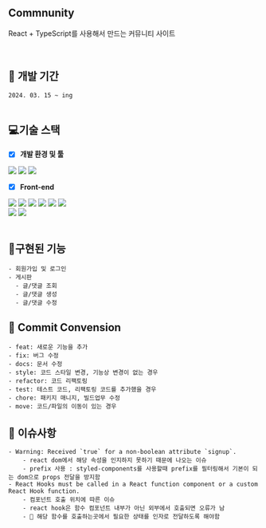 ## Commnunity

React + TypeScript를 사용해서 만드는 커뮤니티 사이트

<br/>

## 📅 개발 기간

`2024. 03. 15 ~ ing` <br/> <br/>

## 💻기술 스택

-   [x] **개발 환경 및 툴**

<img src="https://img.shields.io/badge/Visual Studio Code-007ACC?style=for-the-badge&logo=Visual Studio Code&logoColor=white"/> <img src="https://img.shields.io/badge/github-181717?style=for-the-badge&logo=github&logoColor=white"> <img src="https://img.shields.io/badge/git-F05032?style=for-the-badge&logo=git&logoColor=white">

-   [x] **Front-end**

<img src="https://img.shields.io/badge/React-61DAFB?style=for-the-badge&logo=React&logoColor=white"/> <img src="https://img.shields.io/badge/TypeScript-3178C6?style=for-the-badge&logo=TypeScript&logoColor=white">
<img src="https://img.shields.io/badge/Vite-646CFF?style=for-the-badge&logo=Vite&logoColor=white"> <img src="https://img.shields.io/badge/React Query-FF4154?style=for-the-badge&logo=React Query&logoColor=white"> <img src="https://img.shields.io/badge/Recoil-3578E5?style=for-the-badge&logo=Recoil&logoColor=white"> <img src="https://img.shields.io/badge/styled components-DB7093?style=for-the-badge&logo=styled components&logoColor=white"/> <br/>
<img src="https://img.shields.io/badge/Axios-5A29E4?style=for-the-badge&logo=Axioss&logoColor=white"/> <img src="https://img.shields.io/badge/Storybook-FF4785?style=for-the-badge&logo=Storybook&logoColor=white"><br/> <br/>

## 📌구현된 기능

```
- 회원가입 및 로그인
- 게시판
  - 글/댓글 조회
  - 글/댓글 생성
  - 글/댓글 수정
```

## 📜 Commit Convension

```
- feat: 새로운 기능을 추가
- fix: 버그 수정
- docs: 문서 수정
- style: 코드 스타일 변경, 기능상 변경이 없는 경우
- refactor: 코드 리팩토링
- test: 테스트 코드, 리팩토링 코드를 추가했을 경우
- chore: 패키지 매니지, 빌드업무 수정
- move: 코드/파일의 이동이 있는 경우
```

## 📜 이슈사항

```
- Warning: Received `true` for a non-boolean attribute `signup`.
    - react dom에서 해당 속성을 인지하지 못하기 때문에 나오는 이슈
    - prefix 사용 : styled-components를 사용할때 prefix를 필터링해서 기본이 되는 dom으로 props 전달을 방지함
- React Hooks must be called in a React function component or a custom React Hook function.
    - 컴포넌트 호출 위치에 따른 이슈
    - react hook은 함수 컴포넌트 내부가 아닌 외부에서 호출되면 오류가 남
    - 📌 해당 함수를 호출하는곳에서 필요한 상태를 인자로 전달하도록 해야함
```
